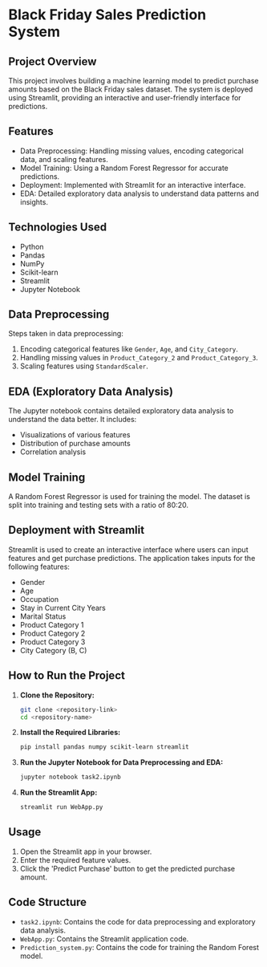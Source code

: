 # Black Friday Sales Prediction System

## Project Overview

This project involves building a machine learning model to predict purchase amounts based on the Black Friday sales dataset. The system is deployed using Streamlit, providing an interactive and user-friendly interface for predictions.

## Features

- Data Preprocessing: Handling missing values, encoding categorical data, and scaling features.
- Model Training: Using a Random Forest Regressor for accurate predictions.
- Deployment: Implemented with Streamlit for an interactive interface.
- EDA: Detailed exploratory data analysis to understand data patterns and insights.

## Technologies Used

- Python
- Pandas
- NumPy
- Scikit-learn
- Streamlit
- Jupyter Notebook

## Data Preprocessing

Steps taken in data preprocessing:

1. Encoding categorical features like `Gender`, `Age`, and `City_Category`.
2. Handling missing values in `Product_Category_2` and `Product_Category_3`.
3. Scaling features using `StandardScaler`.

## EDA (Exploratory Data Analysis)

The Jupyter notebook contains detailed exploratory data analysis to understand the data better. It includes:

- Visualizations of various features
- Distribution of purchase amounts
- Correlation analysis

## Model Training

A Random Forest Regressor is used for training the model. The dataset is split into training and testing sets with a ratio of 80:20.

## Deployment with Streamlit

Streamlit is used to create an interactive interface where users can input features and get purchase predictions. The application takes inputs for the following features:

- Gender
- Age
- Occupation
- Stay in Current City Years
- Marital Status
- Product Category 1
- Product Category 2
- Product Category 3
- City Category (B, C)

## How to Run the Project

1. **Clone the Repository:**
    ```bash
    git clone <repository-link>
    cd <repository-name>
    ```

2. **Install the Required Libraries:**
    ```bash
    pip install pandas numpy scikit-learn streamlit
    ```

3. **Run the Jupyter Notebook for Data Preprocessing and EDA:**
    ```bash
    jupyter notebook task2.ipynb
    ```

4. **Run the Streamlit App:**
    ```bash
    streamlit run WebApp.py
    ```

## Usage

1. Open the Streamlit app in your browser.
2. Enter the required feature values.
3. Click the 'Predict Purchase' button to get the predicted purchase amount.

## Code Structure

- `task2.ipynb`: Contains the code for data preprocessing and exploratory data analysis.
- `WebApp.py`: Contains the Streamlit application code.
- `Prediction_system.py`: Contains the code for training the Random Forest model.
